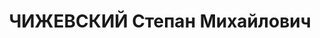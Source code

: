 ---
title: ЧИЖЕВСКИЙ Степан Михайлович
description: '1881 року народження, с. Красногорівка Гродненської області, Польща,
  білорус, освіта початкова, член РСДРП. Пенсіонер. Проживав: м. Макіївка Донецької
  області, Радколонія, буд. №181, кв. 5.

  Заарештований 26 червня 1937 року. Виїзною сесією військової колегії Верховного
  Суду СРСР у м. Сталіно 2 грудня 1937 року засуджений до розстрілу з конфіскацією
  майна. Вирок приведений до виконання 3 грудня 1937 року у м. Сталіно (м. Донецьк).

  Реабілітований у 1958 році.'
---